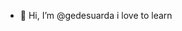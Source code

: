 - 👋 Hi, I’m @gedesuarda i love to learn


<!---
gedesuarda/gedesuarda is a ✨ special ✨ repository because its `README.md` (this file) appears on your GitHub profile.
You can click the Preview link to take a look at your changes.
--->
